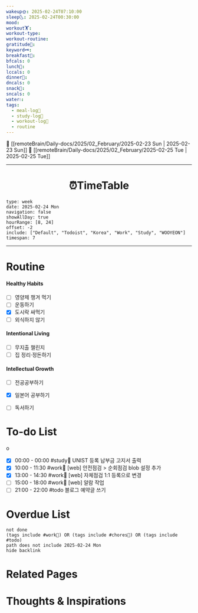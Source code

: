 ```yaml
---
wakeup🌞: 2025-02-24T07:10:00
sleep🌜: 2025-02-24T00:30:00
mood: 
workout🏋️: 
workout-type: 
workout-routine: 
gratitude🙏: 
keyword🗝️: 
breakfast🍳: 
bfcals: 0
lunch🍚: 
lccals: 0
dinner🥗: 
dncals: 0
snack🍬: 
sncals: 0
water💧: 
tags:
  - meal-log📝
  - study-log📓
  - workout-log💪
  - routine
---
```


🔺 [[remoteBrain/Daily-docs/2025/02_February/2025-02-23 Sun | 2025-02-23 Sun]]
🔻 [[remoteBrain/Daily-docs/2025/02_February/2025-02-25 Tue | 2025-02-25 Tue]]
___
<h1> <center>⏰TimeTable </center> </h1>

```gEvent
type: week
date: 2025-02-24 Mon
navigation: false
showAllDay: true
hourRange: [8, 24]
offset: -2
include: ["Default", "Todoist", "Korea", "Work", "Study", "WOOYEON"]
timespan: 7
```

--- 


# Routine 

####  Healthy Habits
- [ ] 영양제 챙겨 먹기
- [ ] 운동하기
- [x] 도시락 싸먹기
- [ ] 외식하지 않기 

####  Intentional Living 
- [ ] 무지출 챌린지 
- [ ] 집 정리·정돈하기

#### Intellectual Growth
- [ ] 전공공부하기
- [x] 일본어 공부하기
- [ ] 독서하기



# To-do List
o
- [x] 00:00 - 00:00 #study📓 UNIST 등록 납부금 고지서 출력
- [x] 10:00 - 11:30 #work💼 [web] 안전점검 > 순회점검 blob 설정 추가
- [x] 13:00 - 14:30 #work💼 [web] 자체점검 1:1 등록으로 변경
- [ ] 15:00 - 18:00 #work💼 [web] 알람 작업
- [ ] 21:00 - 22:00 #todo 블로그 예약글 쓰기

# Overdue List
```tasks
not done
(tags include #work💼) OR (tags include #chores🧺) OR (tags include #todo)
path does not include 2025-02-24 Mon
hide backlink
```

# Related Pages



# Thoughts & Inspirations

